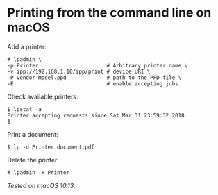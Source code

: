 # Printing from the command line on macOS

Add a printer:

    # lpadmin \
    -p Printer                      # Arbitrary printer name \
    -v ipp://192.168.1.10/ipp/print # device URI \
    -P Vendor-Model.ppd             # path to the PPD file \
    -E                              # enable accepting jobs

Check available printers:

    $ lpstat -a
    Printer accepting requests since Sat Mar 31 23:59:32 2018
    $

Print a document:

    $ lp -d Printer document.pdf

Delete the printer:

    # lpadmin -x Printer

_Tested on macOS 10.13._
